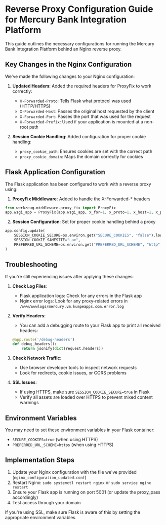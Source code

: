 # Reverse Proxy Configuration Guide for Mercury Bank Integration Platform

This guide outlines the necessary configurations for running the Mercury Bank Integration Platform behind an Nginx reverse proxy.

## Key Changes in the Nginx Configuration

We've made the following changes to your Nginx configuration:

1. **Updated Headers**: Added the required headers for ProxyFix to work correctly:
   - `X-Forwarded-Proto`: Tells Flask what protocol was used (HTTP/HTTPS)
   - `X-Forwarded-Host`: Passes the original host requested by the client
   - `X-Forwarded-Port`: Passes the port that was used for the request
   - `X-Forwarded-Prefix`: Used if your application is mounted at a non-root path

2. **Session Cookie Handling**: Added configuration for proper cookie handling:
   - `proxy_cookie_path`: Ensures cookies are set with the correct path
   - `proxy_cookie_domain`: Maps the domain correctly for cookies

## Flask Application Configuration

The Flask application has been configured to work with a reverse proxy using:

1. **ProxyFix Middleware**: Added to handle the X-Forwarded-* headers
```python
from werkzeug.middleware.proxy_fix import ProxyFix
app.wsgi_app = ProxyFix(app.wsgi_app, x_for=1, x_proto=1, x_host=1, x_port=1, x_prefix=1)
```

2. **Session Configuration**: Set for proper cookie handling behind a proxy
```python
app.config.update(
    SESSION_COOKIE_SECURE=os.environ.get("SECURE_COOKIES", "false").lower() == "true",
    SESSION_COOKIE_SAMESITE="Lax",
    PREFERRED_URL_SCHEME=os.environ.get("PREFERRED_URL_SCHEME", "http")
)
```

## Troubleshooting

If you're still experiencing issues after applying these changes:

1. **Check Log Files**:
   - Flask application logs: Check for any errors in the Flask app
   - Nginx error logs: Look for any proxy-related errors in `/www/wwwlogs/mercury.vm.kumpeapps.com.error.log`

2. **Verify Headers**:
   - You can add a debugging route to your Flask app to print all received headers:
   ```python
   @app.route('/debug-headers')
   def debug_headers():
       return jsonify(dict(request.headers))
   ```

3. **Check Network Traffic**:
   - Use browser developer tools to inspect network requests
   - Look for redirects, cookie issues, or CORS problems

4. **SSL Issues**:
   - If using HTTPS, make sure `SESSION_COOKIE_SECURE=true` in Flask
   - Verify all assets are loaded over HTTPS to prevent mixed content warnings

## Environment Variables

You may need to set these environment variables in your Flask container:

- `SECURE_COOKIES=true` (when using HTTPS)
- `PREFERRED_URL_SCHEME=https` (when using HTTPS)

## Implementation Steps

1. Update your Nginx configuration with the file we've provided (`nginx_configuration_updated.conf`)
2. Restart Nginx: `sudo systemctl restart nginx` or `sudo service nginx restart`
3. Ensure your Flask app is running on port 5001 (or update the proxy_pass accordingly)
4. Test access through your domain

If you're using SSL, make sure Flask is aware of this by setting the appropriate environment variables.
